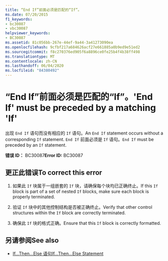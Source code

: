 ```yaml
---
title: “End If”前面必须是匹配的“If”。
ms.date: 07/20/2015
f1_keywords:
- bc30087
- vbc30087
helpviewer_keywords:
- BC30087
ms.assetid: 81c056bb-267e-44ef-9a44-3a41273090ea
ms.openlocfilehash: 9cfbf217a684626acf27e661885a0b9ed9e51ed2
ms.sourcegitcommit: f8c270376ed905f6a8896ce0fe25b4f4b38ff498
ms.translationtype: MT
ms.contentlocale: zh-CN
ms.lasthandoff: 06/04/2020
ms.locfileid: "84380492"
---
```

# <a name="end-if-must-be-preceded-by-a-matching-if"></a><span data-ttu-id="f9c2d-102">“End If”前面必须是匹配的“If”。</span><span class="sxs-lookup"><span data-stu-id="f9c2d-102">'End If' must be preceded by a matching 'If'</span></span>
<span data-ttu-id="f9c2d-103">出现 `End If` 语句而没有相应的 `If` 语句。</span><span class="sxs-lookup"><span data-stu-id="f9c2d-103">An `End If` statement occurs without a corresponding `If` statement.</span></span> <span data-ttu-id="f9c2d-104">`End If` 前面必须是 `If` 语句。</span><span class="sxs-lookup"><span data-stu-id="f9c2d-104">`End If` must be preceded by an `If` statement.</span></span>  
  
 <span data-ttu-id="f9c2d-105">**错误 ID：** BC30087</span><span class="sxs-lookup"><span data-stu-id="f9c2d-105">**Error ID:** BC30087</span></span>  
  
## <a name="to-correct-this-error"></a><span data-ttu-id="f9c2d-106">更正此错误</span><span class="sxs-lookup"><span data-stu-id="f9c2d-106">To correct this error</span></span>  
  
1. <span data-ttu-id="f9c2d-107">如果此 `If` 块属于一组嵌套的 `If` 块，请确保每个块均已正确终止。</span><span class="sxs-lookup"><span data-stu-id="f9c2d-107">If this `If` block is part of a set of nested `If` blocks, make sure each block is properly terminated.</span></span>  
  
2. <span data-ttu-id="f9c2d-108">验证 `If` 块中的其他控制结构是否被正确终止。</span><span class="sxs-lookup"><span data-stu-id="f9c2d-108">Verify that other control structures within the `If` block are correctly terminated.</span></span>  
  
3. <span data-ttu-id="f9c2d-109">确保此 `If` 块的格式正确。</span><span class="sxs-lookup"><span data-stu-id="f9c2d-109">Ensure that this `If` block is correctly formatted.</span></span>  
  
## <a name="see-also"></a><span data-ttu-id="f9c2d-110">另请参阅</span><span class="sxs-lookup"><span data-stu-id="f9c2d-110">See also</span></span>

- [<span data-ttu-id="f9c2d-111">If...Then...Else 语句</span><span class="sxs-lookup"><span data-stu-id="f9c2d-111">If...Then...Else Statement</span></span>](../language-reference/statements/if-then-else-statement.md)
